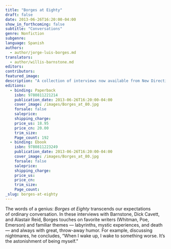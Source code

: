 ```yaml
---
title: "Borges at Eighty"
draft: false
date: 2013-06-26T16:20:00-04:00
show_in_forthcoming: false
subtitle: "Conversations"
genre: Nonfiction
subgenre:
language: Spanish
authors:
  - author/jorge-luis-borges.md
translators:
  - author/willis-barnstone.md
editors:
contributors:
featured_image:
description: "A collection of interviews now available from New Directions for the first time "
editions:
  - binding: Paperback
    isbn: 9780811221214
    publication_date: 2013-06-26T16:20:00-04:00
    cover_image: /images/Borges_at_80.jpg
    forsale: false
    saleprice:
    shipping_charge:
    price_us: 18.95
    price_cn: 20.00
    trim_size:
    Page_count: 192
  - binding: Ebook
    isbn: 9780811223249
    publication_date: 2013-06-26T16:20:00-04:00
    cover_image: /images/Borges_at_80.jpg
    forsale: false
    saleprice:
    shipping_charge:
    price_us:
    price_cn:
    trim_size:
    Page_count:
_slug: borges-at-eighty
---
```


The words of a genius: _Borges at Eighty_ transcends our expectations of ordinary conversation. In these interviews with Barnstone, Dick Cavett, and Alastair Reid, Borges touches on favorite writers (Whitman, Poe, Emerson) and familiar themes — labyrinths, mystic experiences, and death — and always with great, throw-away humor. For example, discussing nightmares, he concludes, “When I wake up, I wake to something worse. It’s the astonishment of being myself.”

